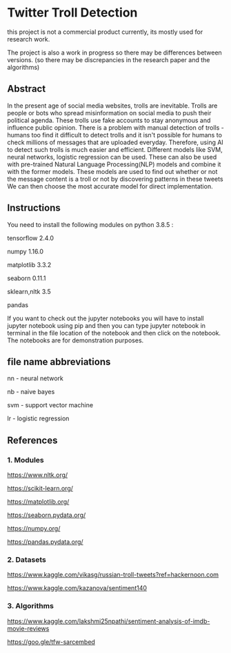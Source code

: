 # Twitter Troll Detection

this project is not a commercial product currently, its mostly used for research work. 

The project is also a work in progress so there may be differences between versions. (so there may be discrepancies in the research paper and the algorithms)

## Abstract

In the present age of social media websites, trolls are inevitable. Trolls are people or bots who spread misinformation on social media to push their political agenda. These trolls use fake accounts to stay anonymous and influence public opinion. There is a problem with manual detection of trolls - humans too find it difficult to detect trolls and it isn't possible for humans to  check millions of messages that are uploaded everyday. Therefore, using AI to detect such trolls is much easier and efficient. Different models like SVM, neural networks, logistic regression can be used. These can also be used with pre-trained Natural Language Processing(NLP) models and combine it with the former models. These models are used to find out whether or not the message content is a troll or not by discovering patterns in these tweets We can then choose the most accurate model for direct implementation.

## Instructions

You need to install the following modules on python 3.8.5 :

tensorflow 2.4.0

numpy 1.16.0

matplotlib 3.3.2

seaborn 0.11.1

sklearn,nltk 3.5

pandas

If you want to check out the jupyter notebooks you will have to install jupyter notebook using pip and then you can type jupyter notebook in terminal in the file location of the notebook and then click on the notebook. The notebooks are for demonstration purposes.

## file name abbreviations
nn - neural network

nb - naive bayes

svm - support vector machine

lr - logistic regression

## References

### 1. Modules

https://www.nltk.org/

https://scikit-learn.org/

https://matplotlib.org/

https://seaborn.pydata.org/

https://numpy.org/

https://pandas.pydata.org/

### 2. Datasets

https://www.kaggle.com/vikasg/russian-troll-tweets?ref=hackernoon.com 

https://www.kaggle.com/kazanova/sentiment140

### 3. Algorithms

https://www.kaggle.com/lakshmi25npathi/sentiment-analysis-of-imdb-movie-reviews

https://goo.gle/tfw-sarcembed
